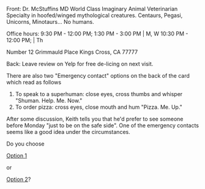 Front:
Dr. McStuffins MD
World Class Imaginary Animal Veterinarian
Specialty in hoofed/winged mythological creatures.
Centaurs, Pegasi, Unicorns, Minotaurs...  No humans.

Office hours: 9:30 PM - 12:00 PM;  1:30 PM - 3:00 PM | M, W
              10:30 PM - 12:00 PM; | Th

Number 12 Grimmauld Place
Kings Cross, CA 77777


Back:
Leave review on Yelp for free de-licing on next visit.

There are also two "Emergency contact" options on the back of the card which read as follows

1) To speak to a superhuman: close eyes, cross thumbs and whisper "Shuman. Help. Me. Now."
2) To order pizza: cross eyes, close mouth and hum "Pizza. Me. Up."

After some discussion, Keith tells you that he'd prefer to see someone before Monday "just to be on the safe side". 
One of the emergency contacts seems like a good idea under the circumstances.

Do you choose 

[Option 1](./speak-superhuman/super-human.md) 

or 

[Option 2](../../../pizza/pizza.md)? 

